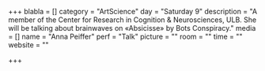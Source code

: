 +++
blabla = []
category = "ArtScience"
day = "Saturday 9"
description = "A member of the Center for Research in Cognition & Neurosciences, ULB. She will be talking about brainwaves on «Absicisse» by Bots Conspiracy."
media = []
name = "Anna Peiffer"
perf = "Talk"
picture = ""
room = ""
time = ""
website = ""

+++
